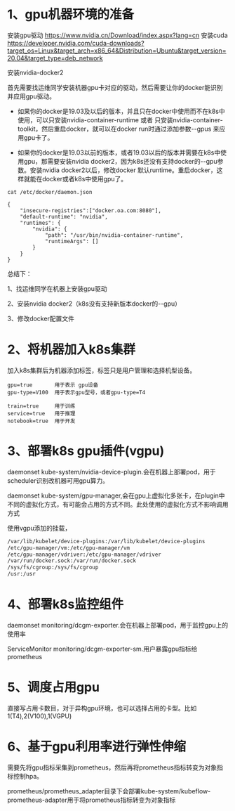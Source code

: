 
# 1、gpu机器环境的准备  

安装gpu驱动
https://www.nvidia.cn/Download/index.aspx?lang=cn
安装cuda
https://developer.nvidia.com/cuda-downloads?target_os=Linux&target_arch=x86_64&Distribution=Ubuntu&target_version=20.04&target_type=deb_network

安装nvidia-docker2


首先需要找运维同学安装机器gpu卡对应的驱动，然后需要让你的docker能识别并应用gpu驱动。

 - 如果你的docker是19.03及以后的版本，并且只在docker中使用而不在k8s中使用，可以只安装nvidia-container-runtime 或者 只安装nvidia-container-toolkit，然后重启docker，就可以在docker run时通过添加参数--gpus 来应用gpu卡了。

 - 如果你的docker是19.03以前的版本，或者19.03以后的版本并需要在k8s中使用gpu，那需要安装nvidia docker2，因为k8s还没有支持docker的--gpu参数。安装nvidia docker2以后，修改docker 默认runtime。重启docker，这样就能在docker或者k8s中使用gpu了。
```
cat /etc/docker/daemon.json

{
    "insecure-registries":["docker.oa.com:8080"],
    "default-runtime": "nvidia",
    "runtimes": {
        "nvidia": {
            "path": "/usr/bin/nvidia-container-runtime",
            "runtimeArgs": []
        }
    }
}
```
总结下：

1、找运维同学在机器上安装gpu驱动  

2、安装nvidia docker2（k8s没有支持新版本docker的--gpu）  

3、修改docker配置文件  

# 2、将机器加入k8s集群

加入k8s集群后为机器添加标签，标签只是用户管理和选择机型设备。
```
gpu=true       用于表示 gpu设备
gpu-type=V100  用于表示gpu型号，或者gpu-type=T4

train=true     用于训练
service=true   用于推理
notebook=true  用于开发
```

# 3、部署k8s gpu插件(vgpu)

daemonset 	kube-system/nvidia-device-plugin.会在机器上部署pod，用于scheduler识别改机器可用gpu算力。

daemonset 	kube-system/gpu-manager,会在gpu上虚拟化多张卡，在plugin中不同的虚拟化方式，有可能会占用的方式不同。此处使用的虚拟化方式不影响调用方式


使用vgpu添加的挂载，
```bash
/var/lib/kubelet/device-plugins:/var/lib/kubelet/device-plugins
/etc/gpu-manager/vm:/etc/gpu-manager/vm
/etc/gpu-manager/vdriver:/etc/gpu-manager/vdriver
/var/run/docker.sock:/var/run/docker.sock
/sys/fs/cgroup:/sys/fs/cgroup
/usr:/usr
```


# 4、部署k8s监控组件
daemonset 	monitoring/dcgm-exporter.会在机器上部署pod，用于监控gpu上的使用率

ServiceMonitor 	monitoring/dcgm-exporter-sm.用户暴露gpu指标给prometheus

# 5、调度占用gpu
直接写占用卡数目，对于异构gpu环境，也可以选择占用的卡型。比如1(T4),2(V100),1(VGPU)

# 6、基于gpu利用率进行弹性伸缩
需要先将gpu指标采集到prometheus，然后再将prometheus指标转变为对象指标控制hpa。

prometheus/prometheus_adapter目录下会部署kube-system/kubeflow-prometheus-adapter用于将prometheus指标转变为对象指标
